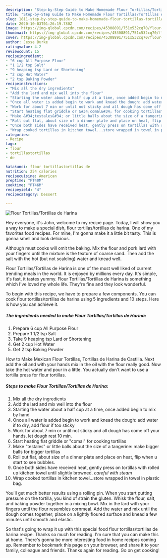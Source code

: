 ```yaml
---
description: "Step-by-Step Guide to Make Homemade Flour Tortillas/Tortillas de Harina"
title: "Step-by-Step Guide to Make Homemade Flour Tortillas/Tortillas de Harina"
slug: 1811-step-by-step-guide-to-make-homemade-flour-tortillas-tortillas-de-harina
date: 2020-10-03T01:26:19.780Z
image: https://img-global.cpcdn.com/recipes/45308891/751x532cq70/flour-tortillastortillas-de-harina-recipe-main-photo.jpg
thumbnail: https://img-global.cpcdn.com/recipes/45308891/751x532cq70/flour-tortillastortillas-de-harina-recipe-main-photo.jpg
cover: https://img-global.cpcdn.com/recipes/45308891/751x532cq70/flour-tortillastortillas-de-harina-recipe-main-photo.jpg
author: Jesse Burke
ratingvalue: 4.2
reviewcount: 15
recipeingredient:
- "6 cup All Purpose Flour"
- "1 1/2 tsp Salt"
- "9 heaping tsp Lard or Shortening"
- "2 cup Hot Water"
- "2 tsp Baking Powder"
recipeinstructions:
- "Mix all the dry ingredients"
- "Add the lard and mix well into the flour"
- "Starting the water about a half cup at a time, once added begin to mix by hand"
- "Once all water is added begin to work and knead the dough: add water if to dry, add flour if too sticky"
- "Work for about 7 min or until not sticky and all dough has come off your hands, let dough rest 10 min."
- "Start heating flat griddle or &#34;comal&#34; for cooking tortillas"
- "Make &#34;testales&#34; or little balls about the size of a tangerine: make bigger balls for bigger tortillas"
- "Roll out flat, about size of a dinner plate and place on heat, flip when u start to see bubbles."
- "Once both sides have received heat, gently press on tortillas with rolled up kitchen towel until slightly browned. *careful with steam*"
- "Wrap cooked tortillas in kitchen towel...store wrapped in towel in plastic bag."
categories:
- Recipe
tags:
- flour
- tortillastortillas
- de

katakunci: flour tortillastortillas de 
nutrition: 254 calories
recipecuisine: American
preptime: "PT40M"
cooktime: "PT46M"
recipeyield: "4"
recipecategory: Dessert

---
```



![Flour Tortillas/Tortillas de Harina](https://img-global.cpcdn.com/recipes/45308891/751x532cq70/flour-tortillastortillas-de-harina-recipe-main-photo.jpg)

Hey everyone, it's John, welcome to my recipe page. Today, I will show you a way to make a special dish, flour tortillas/tortillas de harina. One of my favorites food recipes. For mine, I'm gonna make it a little bit tasty. This is gonna smell and look delicious.

Although must cooks will omit the baking. Mix the flour and pork lard with your fingers until the mixture is the texture of coarse sand. Then add the salt with the hot (but not scalding) water and knead well.

Flour Tortillas/Tortillas de Harina is one of the most well liked of current trending meals in the world. It is enjoyed by millions every day. It's simple, it's fast, it tastes yummy. Flour Tortillas/Tortillas de Harina is something which I've loved my whole life. They're fine and they look wonderful.


To begin with this recipe, we have to prepare a few components. You can cook flour tortillas/tortillas de harina using 5 ingredients and 10 steps. Here is how you can achieve it.

<!--inarticleads1-->

##### The ingredients needed to make Flour Tortillas/Tortillas de Harina:

1. Prepare 6 cup All Purpose Flour
1. Prepare 1 1/2 tsp Salt
1. Take 9 heaping tsp Lard or Shortening
1. Get 2 cup Hot Water
1. Get 2 tsp Baking Powder


How to Make Mexican Flour Tortillas, Tortillas de Harina de Castilla. Next add the oil and with your hands mix in the oil with the flour really good. Now take the hot water and pour in a little. You actually don&#39;t want to use a tortilla press for flour tortillas. 

<!--inarticleads2-->

##### Steps to make Flour Tortillas/Tortillas de Harina:

1. Mix all the dry ingredients
1. Add the lard and mix well into the flour
1. Starting the water about a half cup at a time, once added begin to mix by hand
1. Once all water is added begin to work and knead the dough: add water if to dry, add flour if too sticky
1. Work for about 7 min or until not sticky and all dough has come off your hands, let dough rest 10 min.
1. Start heating flat griddle or &#34;comal&#34; for cooking tortillas
1. Make &#34;testales&#34; or little balls about the size of a tangerine: make bigger balls for bigger tortillas
1. Roll out flat, about size of a dinner plate and place on heat, flip when u start to see bubbles.
1. Once both sides have received heat, gently press on tortillas with rolled up kitchen towel until slightly browned. *careful with steam*
1. Wrap cooked tortillas in kitchen towel...store wrapped in towel in plastic bag.


You&#39;ll get much better results using a rolling pin. When you start putting pressure on the tortilla, you kind of strain the gluten. Whisk the flour, salt, and baking powder together in a mixing bowl. Mix in the lard with your fingers until the flour resembles cornmeal. Add the water and mix until the dough comes together; place on a lightly floured surface and knead a few minutes until smooth and elastic. 

So that's going to wrap it up with this special food flour tortillas/tortillas de harina recipe. Thanks so much for reading. I'm sure that you can make this at home. There's gonna be more interesting food in home recipes coming up. Remember to bookmark this page on your browser, and share it to your family, colleague and friends. Thanks again for reading. Go on get cooking!
